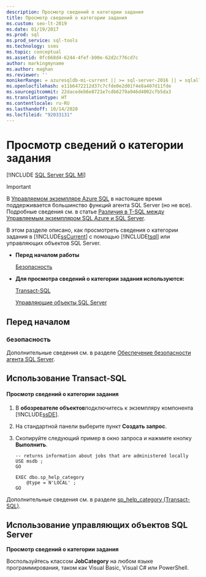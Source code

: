 ```yaml
---
description: Просмотр сведений о категории задания
title: Просмотр сведений о категории задания
ms.custom: seo-lt-2019
ms.date: 01/19/2017
ms.prod: sql
ms.prod_service: sql-tools
ms.technology: ssms
ms.topic: conceptual
ms.assetid: 0fc668d4-6244-4fef-b90e-62d2c776cd7c
author: markingmyname
ms.author: maghan
ms.reviewer: ''
monikerRange: = azuresqldb-mi-current || >= sql-server-2016 || = sqlallproducts-allversions
ms.openlocfilehash: e11b6472212d37c7cfde0e2d01f4e8a407d11fde
ms.sourcegitcommit: 22dacedeb6e8721e7cdb6279a946d4002cfb5da3
ms.translationtype: HT
ms.contentlocale: ru-RU
ms.lasthandoff: 10/14/2020
ms.locfileid: "92033131"
---
```

# <a name="list-job-category-information"></a>Просмотр сведений о категории задания
[!INCLUDE [SQL Server SQL MI](../../includes/applies-to-version/sql-asdbmi.md)]

> [!IMPORTANT]  
> В [Управляемом экземпляре Azure SQL](/azure/sql-database/sql-database-managed-instance) в настоящее время поддерживается большинство функций агента SQL Server (но не все). Подробные сведения см. в статье [Различия в T-SQL между Управляемым экземпляром SQL Azure и SQL Server](/azure/sql-database/sql-database-managed-instance-transact-sql-information#sql-server-agent).

В этом разделе описано, как просмотреть сведения о категории задания в [!INCLUDE[ssCurrent](../../includes/sscurrent-md.md)] с помощью [!INCLUDE[tsql](../../includes/tsql-md.md)] или управляющих объектов SQL Server.  
  
-   **Перед началом работы**  
  
    [Безопасность](#Security)  
  
-   **Для просмотра сведений о категории задания используются:**  
  
    [Transact-SQL](#TSQL)  
  
    [Управляющие объекты SQL Server](#SMO)  
  
## <a name="before-you-begin"></a><a name="BeforeYouBegin"></a>Перед началом  
  
### <a name="security"></a><a name="Security"></a>безопасность  
Дополнительные сведения см. в разделе [Обеспечение безопасности агента SQL Server](../../ssms/agent/implement-sql-server-agent-security.md).  
  
## <a name="using-transact-sql"></a><a name="TSQL"></a>Использование Transact-SQL  
  
#### <a name="to-list-job-category-information"></a>Просмотр сведений о категории задания  
  
1.  В **обозревателе объектов**подключитесь к экземпляру компонента [!INCLUDE[ssDE](../../includes/ssde_md.md)].  
  
2.  На стандартной панели выберите пункт **Создать запрос**.  
  
3.  Скопируйте следующий пример в окно запроса и нажмите кнопку **Выполнить**.  
  
    ```  
    -- returns information about jobs that are administered locally  
    USE msdb ;  
    GO  
  
    EXEC dbo.sp_help_category  
        @type = N'LOCAL' ;  
    GO  
    ```  
  
Дополнительные сведения см. в разделе [sp_help_category (Transact-SQL)](../../relational-databases/system-stored-procedures/sp-help-category-transact-sql.md).  
  
## <a name="using-sql-server-management-objects"></a><a name="SMO"></a>Использование управляющих объектов SQL Server  
**Просмотр сведений о категории задания**  
  
Воспользуйтесь классом **JobCategory** на любом языке программирования, таком как Visual Basic, Visual C# или PowerShell.  
